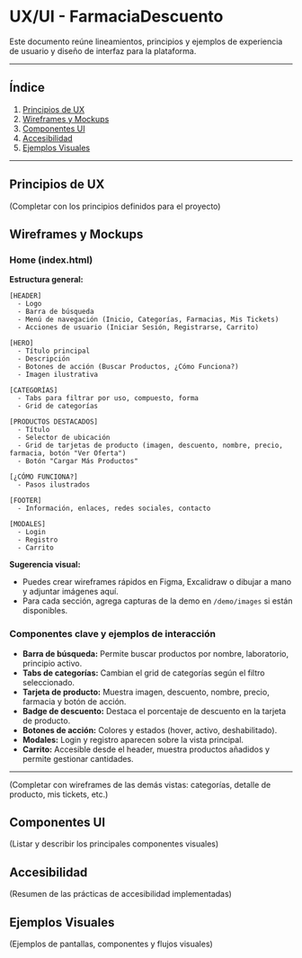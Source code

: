 # UX/UI - FarmaciaDescuento

Este documento reúne lineamientos, principios y ejemplos de experiencia de usuario y diseño de interfaz para la plataforma.

---

## Índice

1. [Principios de UX](#principios-de-ux)
2. [Wireframes y Mockups](#wireframes-y-mockups)
3. [Componentes UI](#componentes-ui)
4. [Accesibilidad](#accesibilidad)
5. [Ejemplos Visuales](#ejemplos-visuales)

---

## Principios de UX

(Completar con los principios definidos para el proyecto)

## Wireframes y Mockups

### Home (index.html)

**Estructura general:**

```
[HEADER]
  - Logo
  - Barra de búsqueda
  - Menú de navegación (Inicio, Categorías, Farmacias, Mis Tickets)
  - Acciones de usuario (Iniciar Sesión, Registrarse, Carrito)

[HERO]
  - Título principal
  - Descripción
  - Botones de acción (Buscar Productos, ¿Cómo Funciona?)
  - Imagen ilustrativa

[CATEGORÍAS]
  - Tabs para filtrar por uso, compuesto, forma
  - Grid de categorías

[PRODUCTOS DESTACADOS]
  - Título
  - Selector de ubicación
  - Grid de tarjetas de producto (imagen, descuento, nombre, precio, farmacia, botón "Ver Oferta")
  - Botón "Cargar Más Productos"

[¿CÓMO FUNCIONA?]
  - Pasos ilustrados

[FOOTER]
  - Información, enlaces, redes sociales, contacto

[MODALES]
  - Login
  - Registro
  - Carrito
```

**Sugerencia visual:**
- Puedes crear wireframes rápidos en Figma, Excalidraw o dibujar a mano y adjuntar imágenes aquí.
- Para cada sección, agrega capturas de la demo en `/demo/images` si están disponibles.

### Componentes clave y ejemplos de interacción

- **Barra de búsqueda:** Permite buscar productos por nombre, laboratorio, principio activo.
- **Tabs de categorías:** Cambian el grid de categorías según el filtro seleccionado.
- **Tarjeta de producto:** Muestra imagen, descuento, nombre, precio, farmacia y botón de acción.
- **Badge de descuento:** Destaca el porcentaje de descuento en la tarjeta de producto.
- **Botones de acción:** Colores y estados (hover, activo, deshabilitado).
- **Modales:** Login y registro aparecen sobre la vista principal.
- **Carrito:** Accesible desde el header, muestra productos añadidos y permite gestionar cantidades.

---

(Completar con wireframes de las demás vistas: categorías, detalle de producto, mis tickets, etc.)

## Componentes UI

(Listar y describir los principales componentes visuales)

## Accesibilidad

(Resumen de las prácticas de accesibilidad implementadas)

## Ejemplos Visuales

(Ejemplos de pantallas, componentes y flujos visuales)
